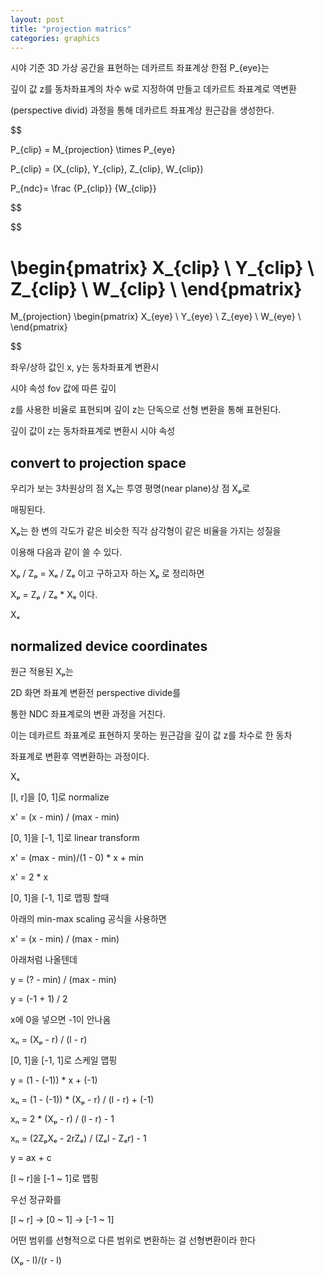 ```yaml
---
layout: post
title: "projection matrics"
categories: graphics
---
```


시야 기준 3D 가상 공간을 표현하는 데카르트 좌표계상 한점 P_{eye}는 

깊이 값 z를 동차좌표계의 차수 w로 지정하여 만들고 데카르트 좌표계로 역변환 

(perspective divid) 과정을 통해 데카르트 좌표계상 원근감을 생성한다.

$$

P_{clip} = M_{projection} \times P_{eye}

P_{clip} = (X_{clip}, Y_{clip}, Z_{clip}, W_{clip})

P_{ndc}= \frac {P_{clip}} {W_{clip}}

$$



$$

\begin{pmatrix}
X_{clip} \\
Y_{clip} \\
Z_{clip} \\
W_{clip} \\
\end{pmatrix}
=
M_{projection} 
\begin{pmatrix}
X_{eye} \\
Y_{eye} \\
Z_{eye} \\
W_{eye} \\
\end{pmatrix}

$$




좌우/상하 값인 x, y는 동차좌표계 변환시 



시야 속성 fov 값에 따른 깊이 

z를 사용한 비율로 표현되며 깊이 z는 단독으로 선형 변환을 통해 표현된다.








깊이 값이 z는 동차좌표계로 변환시 시야 속성














## convert to projection space

우리가 보는 3차원상의 점 Xₑ는 투영 평명(near plane)상 점 Xₚ로 

매핑된다.

Xₚ는 한 변의 각도가 같은 비슷한 직각 삼각형이 같은 비율을 가지는 성질을 

이용해 다음과 같이 쓸 수 있다.

Xₚ / Zₚ = Xₑ / Zₑ 이고 구하고자 하는 Xₚ 로 정리하면

Xₚ = Zₚ / Zₑ * Xₑ 이다.

Xₓ
## normalized device coordinates

원근 적용된 Xₚ는 

2D 화면 좌표계 변환전 perspective divide를 

통한 NDC 좌표계로의 변환 과정을 거친다.

이는 데카르트 좌표계로 표현하지 못하는 원근감을 깊이 값 z를 차수로 한 동차 

좌표계로 변환후 역변환하는 과정이다.






Xₓ




[​l, r]을 [0, 1]로 normalize

x' = (x - min) / (max - min)

[0, 1]을 [-1, 1]로 linear transform

x' = (max - min)/(1 - 0) * x + min

x' = 2 * x




[0, 1]을 [-1, 1]로 맵핑 할때 

아래의 min-max scaling 공식을 사용하면

x' = (x - min) / (max - min)

아래처럼 나올텐데

y = (? - min) / (max - min)

y = (-1 + 1) / 2


x에 0을 넣으면 -1이 안나옴




xₙ = (Xₚ - r) / (l - r)

[0, 1]을 [-1, 1]로 스케일 맵핑



y = (1 - (-1)) * x + (-1)

xₙ = (1 - (-1)) * (Xₚ - r) / (l - r) + (-1)

xₙ = 2 * (Xₚ - r) / (l - r) - 1

xₙ = (2ZₚXₑ - 2rZₑ) / (Zₑl - Zₑr) - 1




y = ax + c

[l ~ r]을 [-1 ~ 1]로 맵핑


우선 정규화를 


[l ~ r] -> [0 ~ 1] -> [-1 ~ 1]


어떤 범위를 선형적으로 다른 범위로 변환하는 걸 선형변환이라 한다

(Xₚ - l)/(r - l)



